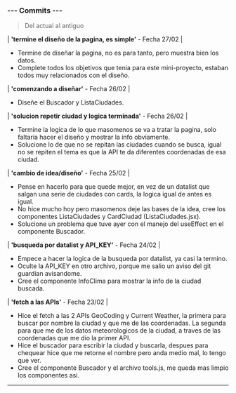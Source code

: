 ### --- Commits ---

> Del actual al antiguo

| **'termine el diseño de la pagina, es simple'** - Fecha 27/02 |

- Termine de diseñar la pagina, no es para tanto, pero muestra bien los datos.
- Complete todos los objetivos que tenia para este mini-proyecto, estaban todos muy relacionados con el diseño.

| **'comenzando a diseñar'** - Fecha 26/02 |

- Diseñe el Buscador y ListaCiudades.

| **'solucion repetir ciudad y logica terminada'** - Fecha 26/02 |

- Termine la logica de lo que masomenos se va a tratar la pagina, solo faltaria hacer el diseño y mostrar la info obviamente.
- Solucione lo de que no se repitan las ciudades cuando se busca, igual no se repiten el tema es que la API te da diferentes coordenadas de esa ciudad.

| **'cambio de idea/diseño'** - Fecha 25/02 |

- Pense en hacerlo para que quede mejor, en vez de un datalist que salgan una serie de ciudades con cards, la logica igual de antes es igual.
- No hice mucho hoy pero masomenos deje las bases de la idea, cree los componentes ListaCiudades y CardCiudad (ListaCiudades.jsx).
- Solucione un problema que tuve ayer con el manejo del useEffect en el componente Buscador.

| **'busqueda por datalist y API_KEY'** - Fecha 24/02 |

- Empece a hacer la logica de la busqueda por datalist, ya casi la termino.
- Oculte la API_KEY en otro archivo, porque me salio un aviso del git guardian avisandome.
- Cree el componente InfoClima para mostrar la info de la ciudad buscada.

| **'fetch a las APIs'** - Fecha 23/02 |

- Hice el fetch a las 2 APIs GeoCoding y Current Weather, la primera para buscar por nombre la ciudad y que me de las coordenadas. La segunda para que me de los datos meteorologicos de la ciudad, a traves de las coordenadas que me dio la primer API.
- Hice el buscador para escribir la ciudad y buscarla, despues para chequear hice que me retorne el nombre pero anda medio mal, lo tengo que ver.
- Cree el componente Buscador y el archivo tools.js, me queda mas limpio los componentes asi.

---
